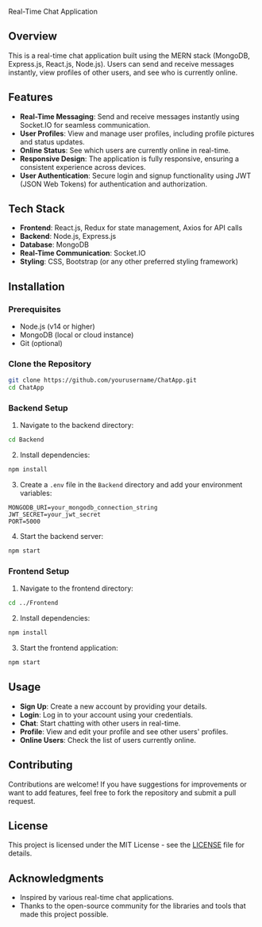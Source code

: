 Real-Time Chat Application

## Overview

This is a real-time chat application built using the MERN stack (MongoDB, Express.js, React.js, Node.js). Users can send and receive messages instantly, view profiles of other users, and see who is currently online.

## Features

- **Real-Time Messaging**: Send and receive messages instantly using Socket.IO for seamless communication.
- **User Profiles**: View and manage user profiles, including profile pictures and status updates.
- **Online Status**: See which users are currently online in real-time.
- **Responsive Design**: The application is fully responsive, ensuring a consistent experience across devices.
- **User Authentication**: Secure login and signup functionality using JWT (JSON Web Tokens) for authentication and authorization.

## Tech Stack

- **Frontend**: React.js, Redux for state management, Axios for API calls
- **Backend**: Node.js, Express.js
- **Database**: MongoDB
- **Real-Time Communication**: Socket.IO
- **Styling**: CSS, Bootstrap (or any other preferred styling framework)

## Installation

### Prerequisites

- Node.js (v14 or higher)
- MongoDB (local or cloud instance)
- Git (optional)

### Clone the Repository

```bash
git clone https://github.com/yourusername/ChatApp.git
cd ChatApp
```

### Backend Setup

1. Navigate to the backend directory:

```bash
cd Backend
```

2. Install dependencies:

```bash
npm install
```

3. Create a `.env` file in the `Backend` directory and add your environment variables:

```dotenv
MONGODB_URI=your_mongodb_connection_string
JWT_SECRET=your_jwt_secret
PORT=5000
```

4. Start the backend server:

```bash
npm start
```

### Frontend Setup

1. Navigate to the frontend directory:

```bash
cd ../Frontend
```

2. Install dependencies:

```bash
npm install
```

3. Start the frontend application:

```bash
npm start
```

## Usage

- **Sign Up**: Create a new account by providing your details.
- **Login**: Log in to your account using your credentials.
- **Chat**: Start chatting with other users in real-time.
- **Profile**: View and edit your profile and see other users' profiles.
- **Online Users**: Check the list of users currently online.

## Contributing

Contributions are welcome! If you have suggestions for improvements or want to add features, feel free to fork the repository and submit a pull request.

## License

This project is licensed under the MIT License - see the [LICENSE](LICENSE) file for details.

## Acknowledgments

- Inspired by various real-time chat applications.
- Thanks to the open-source community for the libraries and tools that made this project possible.

```

